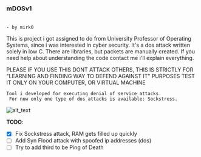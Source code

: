 ### mDOSv1
<br />`- by mirk0`

This is project i got assigned to do from University Professor of Operating Systems, since i was interested in cyber security.
It's a dos attack written solely in low C.
There are libraries, but packets are manually created.
If you need help about understanding the code contact me i'll explain everything.

PLEASE IF YOU USE THIS DONT ATTACK OTHERS, THIS IS STRICTLY FOR "LEARNING AND FINDING WAY TO DEFEND AGAINST IT" PURPOSES
TEST IT ONLY ON YOUR COMPUTER, OR VIRTUAL MACHINE

`Tool i developed for executing denial of service attacks. ` <br />`
For now only one type of dos attacks is available: Sockstress.`<br />

![alt_text](https://github.com/mirkonikic/m_dos/blob/master/Screenshot%20from%202020-07-20%2013-36-23.png)

**TODO**:
- [x] Fix Sockstress attack, RAM gets filled up quickly
- [ ] Add Syn Flood attack with spoofed ip addresses (dos)
- [ ] Try to add third to be Ping of Death
